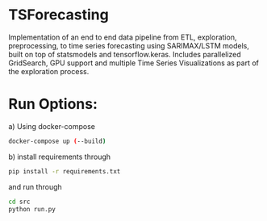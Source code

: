# TSForecasting
Implementation of an end to end data pipeline from ETL, exploration, preprocessing, to time series forecasting using SARIMAX/LSTM models, built on top of statsmodels and tensorflow.keras.
Includes parallelized GridSearch, GPU support and multiple Time Series Visualizations as part of the exploration process.

# Run Options:
a) Using docker-compose
```sh
docker-compose up (--build)
```
b) install requirements through
```sh
pip install -r requirements.txt
```
and run through
```sh
cd src
python run.py
```


